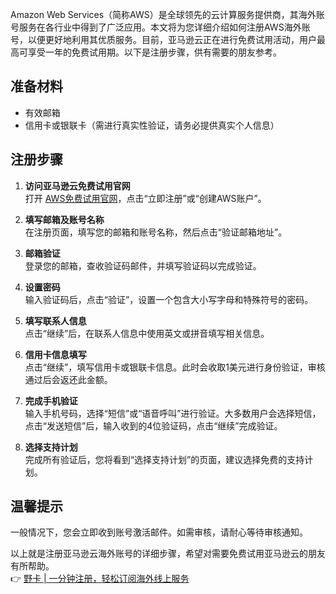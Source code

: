 Amazon Web Services（简称AWS）是全球领先的云计算服务提供商，其海外账号服务在各行业中得到了广泛应用。本文将为您详细介绍如何注册AWS海外账号，以便更好地利用其优质服务。目前，亚马逊云正在进行免费试用活动，用户最高可享受一年的免费试用期。以下是注册步骤，供有需要的朋友参考。

## 准备材料

- 有效邮箱
- 信用卡或银联卡（需进行真实性验证，请务必提供真实个人信息）

## 注册步骤

1. **访问亚马逊云免费试用官网**  
   打开 [AWS免费试用官网](https://bit.ly/bewildcard)，点击“立即注册”或“创建AWS账户”。

2. **填写邮箱及账号名称**  
   在注册页面，填写您的邮箱和账号名称，然后点击“验证邮箱地址”。

3. **邮箱验证**  
   登录您的邮箱，查收验证码邮件，并填写验证码以完成验证。

4. **设置密码**  
   输入验证码后，点击“验证”，设置一个包含大小写字母和特殊符号的密码。

5. **填写联系人信息**  
   点击“继续”后，在联系人信息中使用英文或拼音填写相关信息。

6. **信用卡信息填写**  
   点击“继续”，填写信用卡或银联卡信息。此时会收取1美元进行身份验证，审核通过后会返还此金额。

7. **完成手机验证**  
   输入手机号码，选择“短信”或“语音呼叫”进行验证。大多数用户会选择短信，点击“发送短信”后，输入收到的4位验证码，点击“继续”完成验证。

8. **选择支持计划**  
   完成所有验证后，您将看到“选择支持计划”的页面，建议选择免费的支持计划。

## 温馨提示

一般情况下，您会立即收到账号激活邮件。如需审核，请耐心等待审核通知。

以上就是注册亚马逊云海外账号的详细步骤，希望对需要免费试用亚马逊云的朋友有所帮助。  
👉 [野卡 | 一分钟注册，轻松订阅海外线上服务](https://bit.ly/bewildcard)